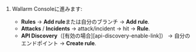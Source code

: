1. Wallarm Consoleに進みます:

    * **Rules** → **Add rule**または自分のブランチ → **Add rule**.
    * **Attacks** / **Incidents** → attack/incident → hit → **Rule**.
    * **API Discovery**（[有効の場合][api-discovery-enable-link]） → 自分のエンドポイント → **Create rule**.